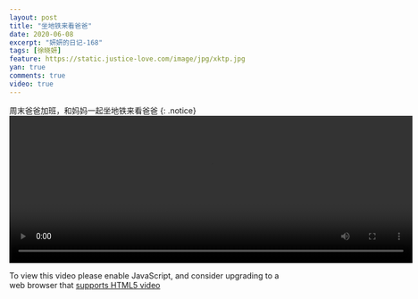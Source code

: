 ```yaml
---
layout: post
title: "坐地铁来看爸爸"
date: 2020-06-08
excerpt: "妍妍的日记-168"
tags: [徐晓妍]
feature: https://static.justice-love.com/image/jpg/xktp.jpg
yan: true
comments: true
video: true
---
```

周末爸爸加班，和妈妈一起坐地铁来看爸爸
{: .notice}
<video id="my-video" class="video-js vjs-16-9 clipboard" controls preload="auto" width="722" height="264" data-setup="{}">
    <source src="{{ site.staticUrl }}/yanyan/video/zuoditielaizhaobaba.mp4" type='video/mp4'>
    <p class="vjs-no-js">
      To view this video please enable JavaScript, and consider upgrading to a web browser that
      <a href="http://videojs.com/html5-video-support/" target="_blank">supports HTML5 video</a>
    </p>
</video>

